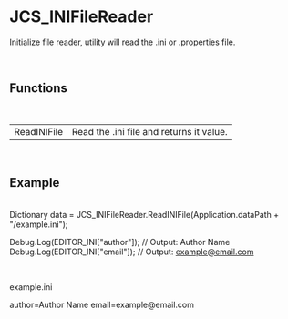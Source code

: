 <!--
   - $File: JCS_INIFileReader.html $
   - $Date: 2018-10-01 02:44:59 $
   - $Revision: $
   - $Creator: Jen-Chieh Shen $
   - $Notice: See LICENSE.txt for modification and distribution information
   -                   Copyright © 2018 by Shen, Jen-Chieh $
-->


<div id="content-header">
  <h1>JCS_INIFileReader</h1>
</div>

<p>
  Initialize file reader, utility will read the <span class="code-inline">.ini</span> or <span class="code-inline">.properties</span> file.
</p>


<br/>
<h2>Functions</h2>
<br/>

<table>
  <tr>
    <td>ReadINIFile</td>
    <td>Read the .ini file and returns it value.</td>
  </tr>
</table>


<br/>
<h2>Example</h2>
<br/>

<div class="code-block">
  Dictionary<string, string> data = JCS_INIFileReader.ReadINIFile(Application.dataPath + "/example.ini");

  Debug.Log(EDITOR_INI["author"]);  // Output: Author Name
  Debug.Log(EDITOR_INI["email"]);   // Output: example@email.com

</div>

<br/>
<p>example.ini</p>

<div class="code-block">
  author=Author Name
  email=example@email.com

</div>
